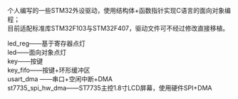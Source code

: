 个人编写的一些STM32外设驱动，使用结构体+函数指针实现C语言的面向对象编程；  
目前适配标准库STM32F103与STM32F407，驱动文件可不经过修改直接移植。  
  
led_reg——基于寄存器点灯  
led——面向对象点灯  
key——按键  
key_fifo——按键+环形缓冲区  
usart_dma	——串口+空闲中断+DMA  
st7735_spi_hw_dma——ST7735主控1.8寸LCD屏幕，使用硬件SPI+DMA  


